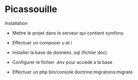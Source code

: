 # Picassouille

Installation
- Mettre le projet dans le serveur qui contient symfony

- Effectuer un composer u et i

- Installer la base de données .sql (fichier doc)

- Configurer le fichier .env pour accédé a la base

- Effectuer un php bin/console doctrine:migrations:migrate
